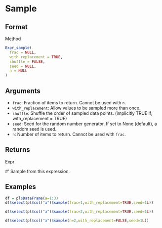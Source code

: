 # Sample

## Format

Method

```r
Expr_sample(
  frac = NULL,
  with_replacement = TRUE,
  shuffle = FALSE,
  seed = NULL,
  n = NULL
)
```

## Arguments

- `frac`: Fraction of items to return. Cannot be used with `n`.
- `with_replacement`: Allow values to be sampled more than once.
- `shuffle`: Shuffle the order of sampled data points. (implicitly TRUE if, with_replacement = TRUE)
- `seed`: Seed for the random number generator. If set to None (default), a random seed is used.
- `n`: Number of items to return. Cannot be used with `frac`.

## Returns

Expr

#' Sample from this expression.

## Examples

```r
df = pl$DataFrame(a=1:3)
df$select(pl$col("a")$sample(frac=1,with_replacement=TRUE,seed=1L))

df$select(pl$col("a")$sample(frac=2,with_replacement=TRUE,seed=1L))

df$select(pl$col("a")$sample(n=2,with_replacement=FALSE,seed=1L))
```